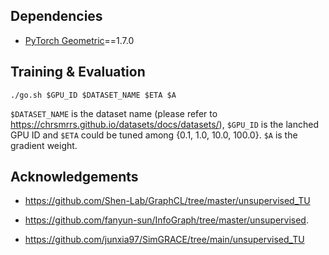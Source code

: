 ## Dependencies
* [PyTorch Geometric](https://github.com/rusty1s/pytorch_geometric#installation)==1.7.0

## Training & Evaluation

```
./go.sh $GPU_ID $DATASET_NAME $ETA $A
```

```$DATASET_NAME``` is the dataset name (please refer to https://chrsmrrs.github.io/datasets/docs/datasets/), ```$GPU_ID``` is the lanched GPU ID and ```$ETA``` could be tuned among {0.1, 1.0, 10.0, 100.0}.
```$A``` is the gradient weight.
## Acknowledgements
- https://github.com/Shen-Lab/GraphCL/tree/master/unsupervised_TU

- https://github.com/fanyun-sun/InfoGraph/tree/master/unsupervised.

- https://github.com/junxia97/SimGRACE/tree/main/unsupervised_TU